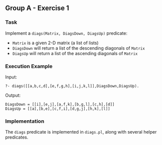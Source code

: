 ## Group A - Exercise 1

### Task
Implement a `diags(Matrix, DiagsDown, DiagsUp)` predicate:
- `Matrix` is a given 2-D matrix (a list of lists)
- `DiagsDown` will return a list of the descending diagonals of `Matrix`
- `DiagsUp` will return a list of the ascending diagonals of `Matrix`

### Execution Example
Input:

    ?- diags([[a,b,c,d],[e,f,g,h],[i,j,k,l]],DiagsDown,DiagsUp).

Output:

    DiagsDown = [[i],[e,j],[a,f,k],[b,g,l],[c,h],[d]]
    DiagsUp = [[a],[b,e],[c,f,i],[d,g,j],[h,k],[l]]

### Implementation
The `diags` predicate is implemented in `diags.pl`, along with several helper predicates.
